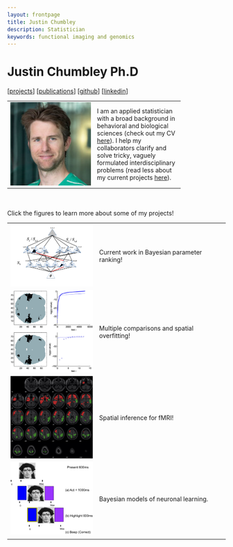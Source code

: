 ```yaml
---
layout: frontpage
title: Justin Chumbley
description: Statistician
keywords: functional imaging and genomics
---
```


# Justin Chumbley Ph.D

[[projects](projects.md)]
[[publications](https://scholar.google.com/citations?hl=en&user=YbbXlwIAAAAJ)]
[[github](https://github.com/chumbleycode/)] 
[[linkedin](https://www.linkedin.com/in/chumbleycode)] 

<table class="fixed">
    <col width="200px" />
    <col width="200px" /> 
    <tr>
        <td><img src="docs/JRCsquare.jpg" alt="drawing" width="200">  </td>
        <td> I am an applied statistician with a broad background in behavioral and biological sciences (check out my CV <a href="http://chumbleycode.github.io/chumbleycode.github.io/docs/cv.pdf"> here</a>). I help my collaborators clarify and solve tricky,  vaguely formulated interdisciplinary problems (read less about my current projects <a href="index.html"> here</a>).
            </td>
    </tr>
</table>


<br/> 
<br/> 
Click the figures to learn more about some of my projects! <br/>
 
|   	|   	|
|---	|---	|
| [<img src="docs/finest_order2.png" alt="drawing" width="200">](docs/fcr_apa.pdf)  	| Current work in Bayesian parameter ranking!  	|
| [<img src="docs/fdr_imaging.jpg" alt="drawing" width="200">](https://www.sciencedirect.com/science/article/pii/S1053811908006472)  	| Multiple comparisons and spatial overfitting!  	|
| [<img src="docs/multinomial_spm.jpg" alt="drawing" width="200">](https://www.sciencedirect.com/science/article/pii/S1053811910008281) 	| Spatial inference for fMRI!  	|
| [<img src="docs/learning.png" alt="drawing" width="200">](https://journals.plos.org/ploscompbiol/article?id=10.1371/journal.pcbi.1002346)   	|  Bayesian models of neuronal learning. 	|
|   	|   	| 
 
